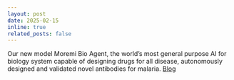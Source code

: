 ```yaml
---
layout: post
date: 2025-02-15
inline: true
related_posts: false
---
```


Our new model Moremi Bio Agent, the world’s most general purpose AI for biology system capable of designing drugs for all disease, autonomously designed and validated novel antibodies for malaria. [Blog](https://www.minohealth.ai/blog/moremi-bio-agent-autonomously-designs-and-validates-novel-antibodies-for-malaria)